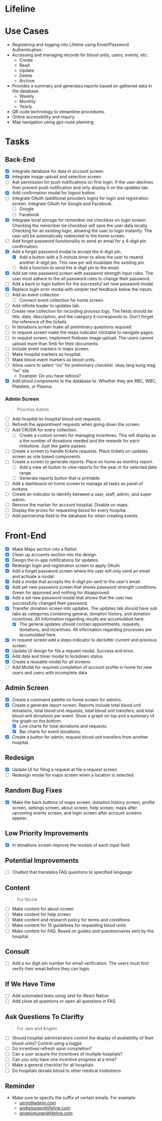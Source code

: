 # Lifeline

<!-- Description -->

# Use Cases

- Registering and logging into Lifeline using Email/Password Authentication.
- Accessing and managing records for blood units, users, events, etc:
  - Create
  - Read
  - Update
  - Delete
  - Archive
- Provides a summary and generates reports based on gathered data in the database.
  - Weekly
  - Monthly
  - Yearly
- QR code technology to streamline procedures.
- Online accessibility and inquiry.
- Map navigation using gps route planning.

# Tasks

## Back-End

- [x] Integrate database for data in account screen.
- [x] Integrate image upload and selection screen.
- [ ] Ask permission for push notifications on first login. If the user declines then prevent push notification and only display it on the updates tab.
- [x] Add confirmation modal for logout button.
- [ ] Integrate OAuth (additional providers login) for login and registration screen. Integrate OAuth for Google and Facebook.
  - [ ] Google
  - [ ] Facebook
- [x] Integrate local storage for remember me checkbox on login screen. Checking the remember be checkbox will save the user data locally. Checking for an existing login, allowing the user to login instantly. The user will be automatically redirected to the home screen.
- [ ] Add forget password functionality to send an email for a 4-digit pin confirmation.
- [x] Add a forget password modal to accept the 4-digit pin.
  - [x] Add a button with a 5-minute timer to allow the user to resend another 4-digit pin. This new pin will invalidate the existing pin.
  - [ ] Add a function to send the 4-digit pin to the email.
- [x] Add set new password screen with password strength input rules. The user must adhere to the all password rules to change their password.
- [ ] Add a back to login button for the successful set new password modal.
- [x] Replace login error modal with simpler text feedback below the inputs.
- [ ] Add an event collection
  - [ ] Connect event collection for home screen
- [ ] Add infinite loader to updates tab.
- [ ] Create new collection for recording process logs. The fields should be title, date, description, and the category it corresponds to. Don’t forget the reference of the tickets.
- [ ] In donations screen make all preliminary questions required.
- [ ] In request screen make the steps indicator clickable to navigate pages.
- [ ] In request screen, implement firebase image upload. The users cannot upload more than 5mb for their documents.
- [ ] Include event markers in maps screen.
- [ ] Make hospital markers as hospital.
- [ ] Make blood event markers as blood units.
- [ ] Allow users to select “no” for preliminary checklist. okay lang kung mag “no” sila
  - Example: Do you have tattoos?
- [x] Add blood components to the database to. Whether they are RBC, WBC, Platelets, or Plasma.

### Admin Screen

> Prioritize Admin

- [ ] Add hospital-to-hospital blood unit requests.
- [ ] Refresh the appointment requests when going down the screen.
- [ ] Add CRUDA for every collection.
  - [ ] Create a custom screen for managing incentives. This will display as a the number of donations needed and the rewards for each milestone. Just like game passes.
- [ ] Create a screen to handle tickets requests. Place tickets on updates screen as role based components.
- [ ] Create a screen to generate reports. Place on home as monthly report.
  - [ ] Add a view all button to view reports for the year or for selected date range.
  - [ ] Generate reports button that is printable.
- [ ] Add a dashboard on home screen to manage all tasks as panel of buttons.
- [ ] Create an indicator to identify between a user, staff, admin, and super admin.
- [ ] Remove the marker for account hospital. Disable on maps.
- [ ] Display the prizes for requesting blood for every hospital.
- [ ] Add partnership field to the database for when creating events.

# Front-End

- [x] Make Maps section into a flatlist.
- [x] Clean up accounts section into the design.
- [x] Design the in-app notifications for updates.
- [x] Redesign login and registration screen to apply OAuth
- [x] Add a forget password screen where the user will only send an email and activate a modal.
- [x] Add a modal that accepts the 4-digit pin sent to the user’s email.
- [x] Add set new password screen that shows password strength conditions. Green for approved and nothing for disapproved.
- [x] Add a set new password modal that shows that the user has successfully changed their password.
- [x] Transfer donation screen into updates. The updates tab should have sub tabs as categories containing general, donation history, and donation incentives. All information regarding results are accumulated here.
  - [x] The general updates should contain appointments, requests, donations, and incentives. All information regarding processes are accumulated here.
- [x] In request screen add a steps indicator to declutter current and previous screen.
- [x] Update UI design for file a request modal. Success and error.
- [x] Add date and timer modal to lockdown status
- [x] Create a reusable modal for all screens
- [ ] Add Modal for required completion of account profile in home for new users and users with incomplete data

## Admin Screen

- [x] Create a command palette on home screen for admins.
- [x] Create a generate report screen. Reports include total blood unit donations, total blood unit requests, total blood unit transfers, and total blood unit donations per event. Show a graph on top and a summary of the graph on the bottom.
  - [x] Line charts for total donations and requests.
  - [x] Bar charts for event donations.
- [x] Create a button for admin, request blood unit transfers from another hospital.

## Redesign

- [x] Update UI for filing a request at file a request screen.
- [ ] Redesign modal for maps screen when a location is selected.

## Random Bug Fixes

- [x] Make the back buttons of maps screen, donation history screen, profile screen, settings screen, about screen, help screen, maps after upcoming events screen, and login screen after account screens appear.

## Low Priority Improvements

- [x] In donations screen improve the modals of each input field.

## Potential Improvements

- [ ] Chatbot that translates FAQ questions to specified language

## Content

> For Nicole

- [ ] Make content for about screen
- [ ] Make content for help screen
- [ ] Make content and research policy for terms and conditions
- [ ] Make content for 10 guidelines for requesting blood units
- [ ] Make content for FAQ. Based on guides and questionnaires sent by the hospital.

## Consult

- [ ] Add a six digit pin number for email verification. The users must first verify their email before they can login.

## If We Have Time

- [ ] Add automated tests using Jest for React Native
- [ ] Add close all questions or open all questions in FAQ

## Ask Questions To Clarifty

> For Jam and Angelo

- [ ] Should hospital administrators control the display of availability of their blood units? Control using a toggle
- [ ] Do incentives refresh upon completion?
- [ ] Can a user acquire the incentives of multiple hospitals?
- [ ] Can you only have one incentive progress at a time?
- [ ] Make a general checklist for all hospitals
- [ ] Do hospitals donate blood to other medical institutions

## Reminder

- Make sure to specify the suffix of certain emails. For example:
  - uerm@admin.com
  - andreisager@lifeline.com
  - angelomunar@lifeline.com
